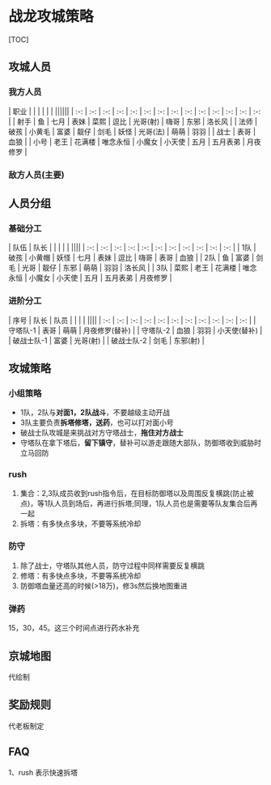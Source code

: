 # 战龙攻城策略

[TOC]

## 攻城人员

### 我方人员
| 职业 |  |  |  |  |  |  ||||||
| :-: | :-: | :-: | :-: | :-: | :-: | :-: | :-: | :-: | :-: | :-: | :-: | :-: | :-: |
| 射手 | 鱼 | 七月 | 表妹 | 菜熙 | 逗比 | 光哥(射) | 嗨哥 | 东邪 | 洛长风 |
| 法师 | 破孩 | 小黄毛 | 富婆 | 靓仔 | 剑毛 | 妖怪 | 光哥(法) | 萌萌  | 羽羽 |
| 战士 | 表哥 | 血狼 |
| 小号 | 老王 | 花满楼 | 唯念永恒 | 小魔女 | 小天使 | 五月 | 五月表弟 | 月夜修罗 |

### 敌方人员(主要)
<!-- | 职业 |  |  |  |  |  |  ||||||
| :-: | :-: | :-: | :-: | :-: | :-: | :-: | :-: | :-: | :-: | :-: | :-: | :-: | :-: |
| 射手 |
| 法师 |
| 战士 | 
| 小号 | -->

## 人员分组

### 基础分工
| 队伍 | 队长 |  |  |  |  |  ||||
| :-: | :-: | :-: | :-: | :-: | :-: | :-: | :-: | :-: | :-: | :-: |
| 1队 | 破孩 | 小黄帽 | 妖怪 | 七月 | 表妹 | 逗比 | 嗨哥 | 表哥 | 血狼 |
| 2队 | 鱼 | 富婆 | 剑毛 | 光哥 | 靓仔 | 东邪 | 萌萌 |  羽羽 |  洛长风 |
| 3队 | 菜熙 | 老王 | 花满楼 | 唯念永恒 | 小魔女 | 小天使 | 五月 | 五月表弟 | 月夜修罗 |

### 进阶分工
| 序号 | 队长 | 队员 | |  |  |  ||||
| :-: | :-: | :-: | :-: | :-: | :-: | :-: | :-: | :-: | :-: | :-: |
| 守塔队-1 | 表哥 | 萌萌 | 月夜修罗(替补) |
| 守塔队-2 | 血狼 | 羽羽 | 小天使(替补) |
| 破战士队-1 | 富婆 |  光哥(射) |
| 破战士队-2 | 剑毛 |  东邪(射) | 


## 攻城策略

### 小组策略
* 1队，2队与**对面1，2队战斗**，不要越级主动开战
* 3队主要负责**拆塔修塔，送药**，也可以打对面小号
* 破战士队攻城是来挑战对方守塔战士，**拖住对方战士**
* 守塔队在拿下塔后，**留下镇守**，替补可以游走跟随大部队，防御塔收到威胁时立马回防

### rush
1. 集合：2,3队成员收到rush指令后，在目标防御塔以及周围反复横跳(防止被点)，等1队人员到场后，再进行拆塔;同理，1队人员也是需要等队友集合后再一起
2. 拆塔：有多快点多块，不要等系统冷却

### 防守
1. 除了战士，守塔队其他人员，防守过程中同样需要反复横跳
2. 修塔：有多快点多块，不要等系统冷却
3. 防御塔血量还高的时候(>18万)，修3s然后换地图重进
   
### 弹药
15，30，45。这三个时间点进行药水补充

## 京城地图
代绘制

## 奖励规则
代老板制定

## FAQ
1、rush
表示快速拆塔
